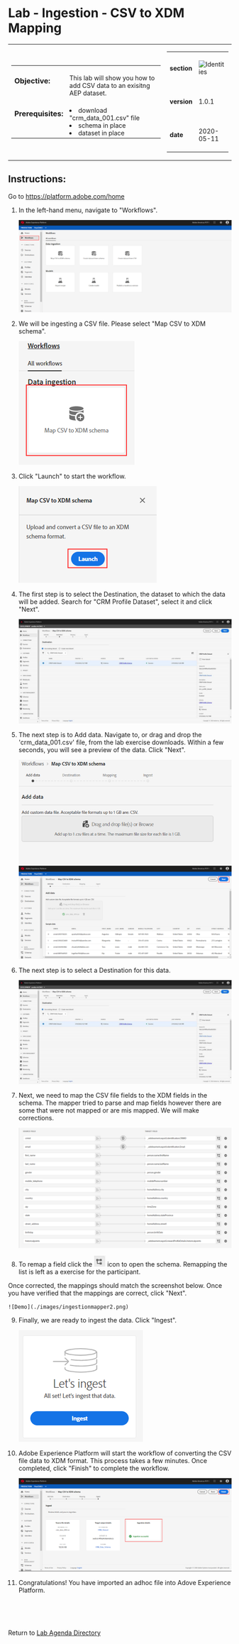 Lab - Ingestion - CSV to XDM Mapping
==========
<table style="border-collapse: collapse; border: none;" class="tab" cellspacing="0" cellpadding="0">

<tr style="border: none;">

<div align="left">
<td width="600" style="border: none;">
<table>
<tbody valign="top">
      <tr width="500">
            <td valign="top"><h3>Objective:</h3></td>
            <td valign="top"><br>This lab will show you how to add CSV data to an exisitng AEP dataset.
            </td>
     </tr>
     <tr width="500">
           <td valign="top"><h3>Prerequisites:</h3></td>
           <td valign="top"><br><li>download "crm_data_001.csv" file</li>
                            <li>schema in place</li>
                            <li>dataset in place</li>
           </td>
     </tr>
</tbody>
</table>
</td>
</div>

<div align="right">
<td style="border: none;" valign="top">

<table>
<tbody valign="top">
      <tr>
            <td valign="middle" height="70"><b>section</b></td>
            <td valign="middle" height="70"><img src="https://github.com/adobe/AEP-Hands-on-Labs/blob/master/assets/images/left_hand_nav_menu_identities.png?raw=true" alt="Identities"></td>
      </tr>
      <tr>
            <td valign="middle" height="70"><b>version</b></td>
            <td valign="middle" height="70">1.0.1</td>
      </tr>
      <tr>
            <td valign="middle" height="70"><b>date</b></td>
            <td valign="middle" height="70">2020-05-11</td>
      </tr>
</tbody>
</table>
</td>
</div>

</tr>
</table>

Instructions:
-----------------
Go to https://platform.adobe.com/home

1. In the left-hand menu, navigate to "Workflows".


      ![Demo](./images/ingestionhome.png)


2. We will be ingesting a CSV file. Please select "Map CSV to XDM schema".


      ![Demo](./images/ingestcsvtoxdm.png)
      
      
3. Click "Launch" to start the workflow.


      ![Demo](./images/ingestcsvtoxdmlaunch.png)


4. The first step is to select the Destination, the dataset to which the data will be added. Search for "CRM Profile Dataset", select it and click "Next".


      ![Demo](./images/ingestiondestination.jpg)
            

5. The next step is to Add data. Navigate to, or drag and drop the 'crm_data_001.csv' file, from the lab exercise downloads. Within a few seconds, you will see a preview of the data. Click "Next". 


      ![Demo](./images/ingestionadddata.png)
      ![Demo](./images/ingestionadddata1.png)
      
      
6. The next step is to select a Destination for this data. 


      ![Demo](./images/ingestiondestination.jpg)
      
      
7. Next, we need to map the CSV file fields to the XDM fields in the schema. The mapper tried to parse and map fields however there are some that were not mapped or are mis mapped. We will make corrections.



      ![Demo](./images/ingestionmapper.png)
      

8. To remap a field click the ![Demo](./images/remap.png) icon to open the schema. Remapping the list is left as a exercise for the participant.

Once corrected, the mappings should match the screenshot below. Once you have verified that the mappings are correct, click "Next".


    ![Demo](./images/ingestionmapper2.png)


9. Finally, we are ready to ingest the data. Click "Ingest".


    ![Demo](./images/ingestioningest.png)


10. Adobe Experience Platform will start the workflow of converting the CSV file data to XDM format. This process takes a few minutes. Once completed, click "Finish" to complete the workflow.


    ![Demo](./images/ingestionfinish.png)



11. Congratulations! You have imported an adhoc file into Adove Experience Platform.

 
<br>
<br>
<br>

Return to [Lab Agenda Directory](https://github.com/adobe/AEP-Hands-on-Labs/blob/master/labs/fsi/README.md#lab-agenda)

